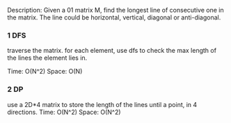 Description:
Given a 01 matrix M, find the longest line of consecutive one in the matrix. The line could be horizontal, vertical, diagonal or anti-diagonal.

### 1 DFS
traverse the matrix.
for each element, use dfs to check the max length of the lines the element lies in.

Time: O(N^2)
Space: O(N)

### 2 DP
use a 2D*4 matrix to store the length of the lines until a point, in 4 directions.
Time: O(N^2)
Space: O(N^2)
